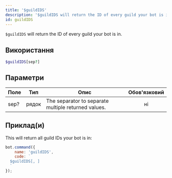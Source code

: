 ```yaml
---
title: '$guildIDS'
description: '$guildIDS will return the ID of every guild your bot is in.'
id: guildIDS
---
```


`$guildIDS` will return the ID of every guild your bot is in.

## Використання

```php
$guildIDS[sep?]
```

## Параметри

| Поле | Тип   | Опис                                                | Обов'язковий |
| ---- | ----- | --------------------------------------------------- |:------------:|
| sep? | рядок | The separator to separate multiple returned values. |      ні      |

## Приклад(и)

This will return all guild IDs your bot is in:

```javascript
bot.command({
    name: 'guildIDS',
    code: `
  $guildIDS[, ]
  `
});
```
